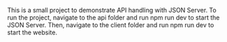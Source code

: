 This is a small project to demonstrate API handling with JSON Server. To run the project, navigate to the api folder and run npm run dev to start the JSON Server. Then, navigate to the client folder and run npm run dev to start the website.
